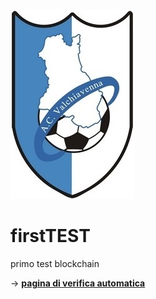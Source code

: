![logo](./images/logoACV.jpg)  

# firstTEST
primo test blockchain

-> **[pagina di verifica automatica](https://github.com/pedro87DEV/firstTEST/edit/master/homepage)** 


